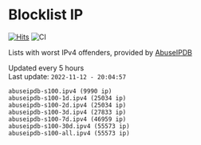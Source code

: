 # Blocklist IP

[![Hits](https://hits.seeyoufarm.com/api/count/incr/badge.svg?url=https%3A%2F%2Fgithub.com%2Fborestad%2Fblocklist-ip%2F&count_bg=%2379C83D&title_bg=%23555555&icon=&icon_color=%23E7E7E7&title=hits&edge_flat=false)](https://hits.seeyoufarm.com)  ![CI](https://img.shields.io/github/workflow/status/borestad/blocklist-ip/CI?style=flat-square)

Lists with worst IPv4 offenders, provided by [AbuseIPDB](https://www.abuseipdb.com/)

<!-- FOOTER-PLACEHOLDER -->
Updated every 5 hours<br>
Last update: `2022-11-12 - 20:04:57`
```
abuseipdb-s100.ipv4 (9990 ip)
abuseipdb-s100-1d.ipv4 (25034 ip)
abuseipdb-s100-2d.ipv4 (25034 ip)
abuseipdb-s100-3d.ipv4 (27833 ip)
abuseipdb-s100-7d.ipv4 (46959 ip)
abuseipdb-s100-30d.ipv4 (55573 ip)
abuseipdb-s100-all.ipv4 (55573 ip)
```
